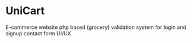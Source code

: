# UniCart
 E-commerce website php based (grocery)
 validation system for login and signup 
 contact form 
 UI/UX
 
